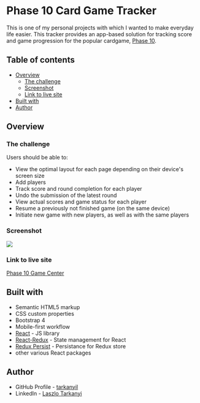 # Phase 10 Card Game Tracker 

This is one of my personal projects with which I wanted to make everyday life easier. This tracker provides an app-based solution for tracking score and game progression for the popular cardgame, [Phase 10](https://www.mattelgames.com/en-us/cards/phase-10). 

## Table of contents

- [Overview](#overview)
  - [The challenge](#the-challenge)
  - [Screenshot](#screenshot)
  - [Link to live site](#link-to-live-site)
 - [Built with](#built-with)
 - [Author](#author)

## Overview

### The challenge

Users should be able to:

- View the optimal layout for each page depending on their device's screen size
- Add players
- Track score and round completion for each player
- Undo the submission of the latest round
- View actual scores and game status for each player
- Resume a previously not finished game (on the same device)
- Initiate new game with new players, as well as with the same players

### Screenshot

![](https://i.ibb.co/2vk4v4V/p10-1.png)

### Link to live site

[Phase 10 Game Center](https://phase10-tracker.herokuapp.com/)

## Built with

- Semantic HTML5 markup
- CSS custom properties
- Bootstrap 4
- Mobile-first workflow
- [React](https://reactjs.org/) - JS library
- [React-Redux](https://react-redux.js.org/) - State management for React
- [Redux Persist](https://www.npmjs.com/package/redux-persist) - Persistance for Redux store
- other various React packages

## Author

- GitHub Profile - [tarkanyil](https://github.com/tarkanyil)
- LinkedIn - [Laszlo Tarkanyi](https://www.linkedin.com/in/laszlo-tarkanyi-5803221b/)

